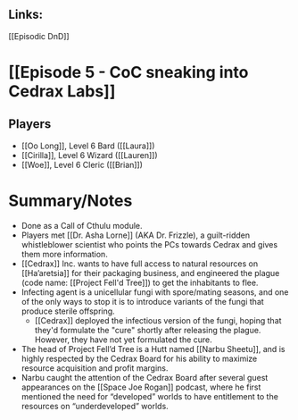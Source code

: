 ## Links:
[[Episodic DnD]]

# [[Episode 5 - CoC sneaking into Cedrax Labs]]

## Players
- [[Oo Long]], Level 6 Bard ([[Laura]])
- [[Cirilla]], Level 6 Wizard ([[Lauren]])
- [[Woe]], Level 6 Cleric ([[Brian]])

# Summary/Notes
- Done as a Call of Cthulu module. 
- Players met [[Dr. Asha Lorne]] (AKA Dr. Frizzle), a guilt-ridden whistleblower scientist who points the PCs towards Cedrax and gives them more information. 
- [[Cedrax]] Inc. wants to have full access to natural resources on [[Ha’aretsia]] for their packaging business, and engineered the plague (code name: [[Project Fell'd Tree]]) to get the inhabitants to flee. 
- Infecting agent is a unicellular fungi with spore/mating seasons, and one of the only ways to stop it is to introduce variants of the fungi that produce sterile offspring. 
	- [[Cedrax]] deployed the infectious version of the fungi, hoping that they'd formulate the "cure" shortly after releasing the plague. However, they have not yet formulated the cure. 
- The head of Project Fell’d Tree is a Hutt named [[Narbu Sheetu]], and is highly respected by the Cedrax Board for his ability to maximize resource acquisition and profit margins. 
- Narbu caught the attention of the Cedrax Board after several guest appearances on the [[Space Joe Rogan]] podcast, where he first mentioned the need for “developed” worlds to have entitlement to the resources on “underdeveloped” worlds.



